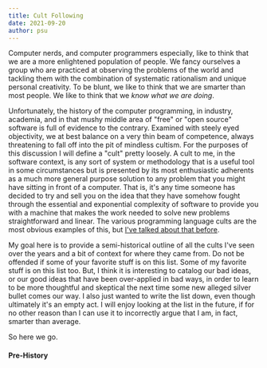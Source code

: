 ```yaml
---
title: Cult Following
date: 2021-09-20
author: psu
---
```


Computer nerds, and computer programmers especially, like to think that we are a more
enlightened population of people. We fancy ourselves a group who are practiced at observing
the problems of the world and tackling them with the combination of systematic rationalism
and unique personal creativity. To be blunt, we like to think that we are smarter than
most people. We like to think that we _know what we are doing_.

Unfortunately, the history of the computer programming, in industry, academia, and in that
mushy middle area of "free" or "open source" software is full of evidence to the contrary.
Examined with steely eyed objectivity, we at best balance on a very thin beam of
competence, always threatening to fall off into the pit of mindless cultism. For the
purposes of this discussion I will define a "cult" pretty loosely. A cult to me, in the
software context, is any sort of system or methodology that is a useful tool in some
circumstances but is presented by its most enthusiastic adherents as a much more general
purpose solution to any problem that you might have sitting in front of a computer. That
is, it's any time someone has decided to try and sell you on the idea that they have
somehow fought through the essential and exponential complexity of software to provide you
with a machine that makes the work needed to solve new problems straightforward and
linear. The various programming language cults are the most obvious examples of this, but
[I've talked about that before](/what-programming-languages-say.html).

My goal here is to provide a semi-historical outline of all the cults I've seen over the years
and a bit of context for where they came from. Do not be offended if some of your favorite
stuff is on this list. Some of my favorite stuff is on this list too. But, I think it is
interesting to catalog our bad ideas, or our good ideas that have been over-applied in bad
ways, in order to learn to be more thoughtful and skeptical the next time some new alleged
silver bullet comes our way. I also just wanted to write the list down, even though
ultimately it's an empty act. I will enjoy looking at the list in the future, if for no
other reason than I can use it to incorrectly argue that I am, in fact, smarter than
average.

So here we go.

#### Pre-History


